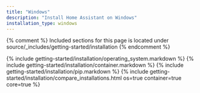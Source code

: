 ```yaml
---
title: "Windows"
description: "Install Home Assistant on Windows"
installation_type: windows
---
```

{% comment %}
Included sections for this page is located under source/_includes/getting-started/installation
{% endcomment %}

{% include getting-started/installation/operating_system.markdown %}
{% include getting-started/installation/container.markdown %}
{% include getting-started/installation/pip.markdown %}
{% include getting-started/installation/compare_installations.html os=true container=true core=true %}
